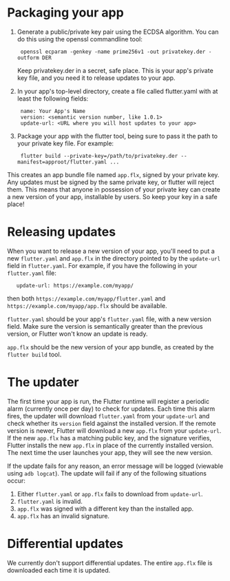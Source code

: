 # Packaging your app

1. Generate a public/private key pair using the ECDSA algorithm. You can do this using the openssl commandline tool:

        openssl ecparam -genkey -name prime256v1 -out privatekey.der -outform DER

    Keep privatekey.der in a secret, safe place. This is your app's private key file, and you need it to release updates to your app.

2. In your app's top-level directory, create a file called flutter.yaml with at least the following fields:

        name: Your App's Name
        version: <semantic version number, like 1.0.1>
        update-url: <URL where you will host updates to your app>

3. Package your app with the flutter tool, being sure to pass it the path to your private key file. For example:

        flutter build --private-key=/path/to/privatekey.der --manifest=approot/flutter.yaml ...

This creates an app bundle file named `app.flx`, signed by your private key. Any updates must be signed by the same private key, or flutter will reject them. This means that anyone in possession of your private key can create a new version of your app, installable by users. So keep your key in a safe place!

# Releasing updates

When you want to release a new version of your app, you'll need to put a new `flutter.yaml` and `app.flx` in the directory pointed to by the `update-url` field in `flutter.yaml`. For example, if you have the following in your `flutter.yaml` file:

       update-url: https://example.com/myapp/

then both `https://example.com/myapp/flutter.yaml` and `https://example.com/myapp/app.flx` should be available.

`flutter.yaml` should be your app's `flutter.yaml` file, with a new version field. Make sure the version is semantically greater than the previous version, or Flutter won't know an update is ready.

`app.flx` should be the new version of your app bundle, as created by the `flutter build` tool.

# The updater

The first time your app is run, the Flutter runtime will register a periodic alarm (currently once per day) to check for updates. Each time this alarm fires, the updater will download `flutter.yaml` from your `update-url` and check whether its `version` field against the installed version. If the remote version is newer, Flutter will download a new `app.flx` from your `update-url`. If the new `app.flx` has a matching public key, and the signature verifies, Flutter installs the new `app.flx` in place of the currently installed version. The next time the user launches your app, they will see the new version.

If the update fails for any reason, an error message will be logged (viewable using `adb logcat`). The update will fail if any of the following situations occur:

1. Either `flutter.yaml` or `app.flx` fails to download from `update-url`.
2. `flutter.yaml` is invalid.
3. `app.flx` was signed with a different key than the installed app.
4. `app.flx` has an invalid signature.

# Differential updates

We currently don't support differential updates. The entire `app.flx` file is downloaded each time it is updated.